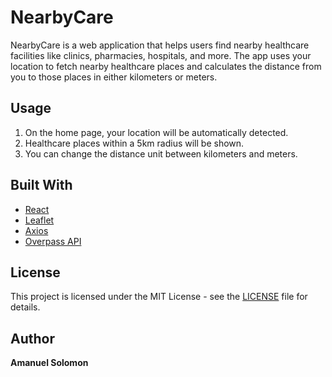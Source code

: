 # NearbyCare

NearbyCare is a web application that helps users find nearby healthcare facilities like clinics, pharmacies, hospitals, and more. The app uses your location to fetch nearby healthcare places and calculates the distance from you to those places in either kilometers or meters.

## Usage

1. On the home page, your location will be automatically detected.
2. Healthcare places within a 5km radius will be shown.
3. You can change the distance unit between kilometers and meters.

## Built With

- [React](https://reactjs.org/)
- [Leaflet](https://leafletjs.com/)
- [Axios](https://axios-http.com/)
- [Overpass API](https://overpass-turbo.eu/)

## License

This project is licensed under the MIT License - see the [LICENSE](LICENSE) file for details.

## Author

**Amanuel Solomon**  
[](https://github.com/AMANU-BLU)
